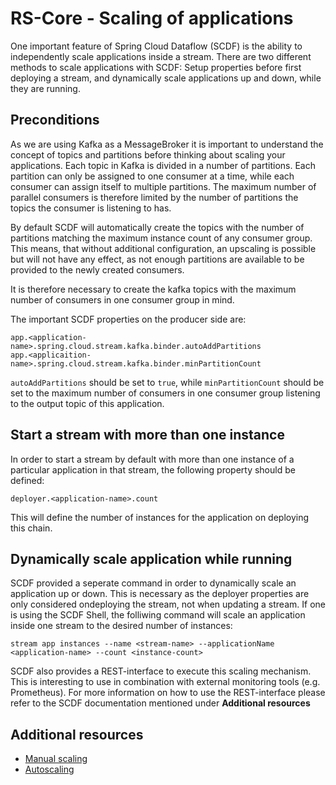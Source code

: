 # RS-Core - Scaling of applications

One important feature of Spring Cloud Dataflow (SCDF) is the ability to independently scale applications inside a stream. 
There are two different methods to scale applications with SCDF: Setup properties before first deploying a stream, and dynamically scale applications up and down, while they are running.

## Preconditions

As we are using Kafka as a MessageBroker it is important to understand the concept of topics and partitions before thinking about scaling your applications.
Each topic in Kafka is divided in a number of partitions. Each partition can only be assigned to one consumer at a time, while each consumer can assign itself to multiple partitions.
The maximum number of parallel consumers is therefore limited by the number of partitions the topics the consumer is listening to has.

By default SCDF will automatically create the topics with the number of partitions matching the maximum instance count of any consumer group.
This means, that without additional configuration, an upscaling is possible but will not have any effect, as not enough partitions are available to be provided to the newly created consumers.

It is therefore necessary to create the kafka topics with the maximum number of consumers in one consumer group in mind.

The important SCDF properties on the producer side are:

```
app.<application-name>.spring.cloud.stream.kafka.binder.autoAddPartitions
app.<applicaition-name>.spring.cloud.stream.kafka.binder.minPartitionCount
```

`autoAddPartitions` should be set to `true`, while `minPartitionCount` should be set to the maximum number of consumers in one consumer group listening to the output topic of this application.

## Start a stream with more than one instance

In order to start a stream by default with more than one instance of a particular application in that stream, the following property should be defined:

```
deployer.<application-name>.count
```

This will define the number of instances for the application on deploying this chain.

## Dynamically scale application while running

SCDF provided a seperate command in order to dynamically scale an application up or down.
This is necessary as the deployer properties are only considered ondeploying the stream, not when updating a stream.
If one is using the SCDF Shell, the folliwing command will scale an application inside one stream to the desired number of instances:

```
stream app instances --name <stream-name> --applicationName <application-name> --count <instance-count>
```

SCDF also provides a REST-interface to execute this scaling mechanism. This is interesting to use in combination with external monitoring tools (e.g. Prometheus).
For more information on how to use the REST-interface please refer to the SCDF documentation mentioned under **Additional resources**

## Additional resources
- [Manual scaling](https://dataflow.spring.io/docs/recipes/scaling/manual-scaling/)
- [Autoscaling](https://dataflow.spring.io/docs/recipes/scaling/autoscaling/)
